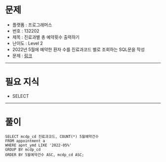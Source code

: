 # 문제
- 플랫폼 : 프로그래머스
- 번호 : 132202
- 제목 : 진료과별 총 예약횟수 출력하기
- 난이도 : Level 2
- 2022년 5월에 예약한 환자 수를 진료과코드 별로 조회하는 SQL문을 작성
- 문제 : <a href="https://school.programmers.co.kr/learn/courses/30/lessons/132202" target="_blank">링크</a>

---

# 필요 지식
- SELECT

---

# 풀이
```mysql
SELECT mcdp_cd 진료과코드, COUNT(*) 5월예약건수
FROM appointment a
WHERE apnt_ymd LIKE '2022-05%'
GROUP BY mcdp_cd
ORDER BY 5월예약건수 ASC, mcdp_cd ASC;
```
